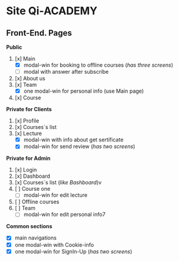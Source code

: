 # Site Qi-ACADEMY

## Front-End. Pages 

**Public**
1. [x] Main
   * [x] modal-win for booking to offline courses (*has three screens*)
   * [ ] modal with answer after subscribe 
2. [x] About us
3. [x] Team
   * [x] one modal-win for personal info (use Main page)
4. [x] Course

**Private for Clients**
1. [x] Profile
2. [x] Courses`s list
3. [x] Lecture
   * [x] modal-win with info about get sertificate
   * [x] modal-win for send review (*has two screens*)

**Private for Admin**
1. [x] Login
2. [x] Dashboard
3. [x] Courses`s list (*like Bashboard*)v
4. [ ] Course one
   * [ ] modal-win for edit lecture
5. [ ] Offline courses
6. [ ] Team
   * [ ] modal-win for edit personal info7

**Common sections**
   * [x] main navigations
   * [x] one modal-win with Cookie-info
   * [x] one modal-win for SignIn-Up (*has two screens*)